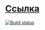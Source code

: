 # [Ссылка](https://cherry-pynya.github.io/ahj_rxjs_front/)
[![Build status](https://ci.appveyor.com/api/projects/status/pdlg98guhxq7rt64?svg=true)](https://ci.appveyor.com/project/cherry-pynya/ahj-rxjs-front)
